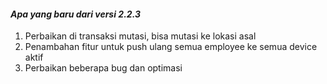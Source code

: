 #### _Apa yang baru dari versi 2.2.3_

1. Perbaikan di transaksi mutasi, bisa mutasi ke lokasi asal
2. Penambahan fitur untuk push ulang semua employee ke semua device aktif
3. Perbaikan beberapa bug dan optimasi
